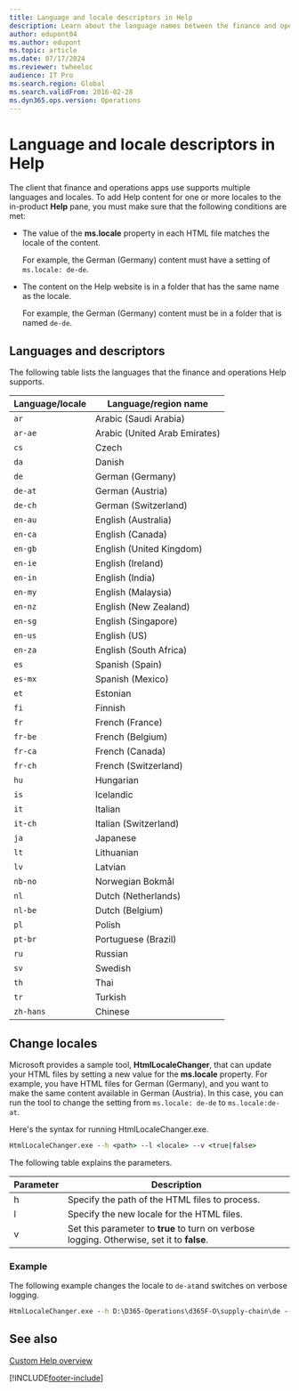 ```yaml
---
title: Language and locale descriptors in Help
description: Learn about the language names between the finance and operations client and the GitHub repos that contain translated Microsoft Help content.
author: edupont04
ms.author: edupont
ms.topic: article
ms.date: 07/17/2024
ms.reviewer: twheeloc
audience: IT Pro
ms.search.region: Global
ms.search.validFrom: 2016-02-28
ms.dyn365.ops.version: Operations
---
```


# Language and locale descriptors in Help

The client that finance and operations apps use supports multiple languages and locales. To add Help content for one or more locales to the in-product **Help** pane, you must make sure that the following conditions are met:

- The value of the **ms.locale** property in each HTML file matches the locale of the content.

    For example, the German (Germany) content must have a setting of `ms.locale: de-de`.

- The content on the Help website is in a folder that has the same name as the locale.

    For example, the German (Germany) content must be in a folder that is named `de-de`.

## Languages and descriptors

The following table lists the languages that the finance and operations Help supports.

| Language/locale  | Language/region name |
|-------------------------------|----------------------|
| `ar` | Arabic (Saudi Arabia) |
| `ar-ae` | Arabic (United Arab Emirates) |
| `cs` | Czech |
| `da` | Danish |
| `de` | German (Germany) |
| `de-at` | German (Austria) |
| `de-ch` | German (Switzerland) |
| `en-au` | English (Australia) |
| `en-ca` | English (Canada) |
| `en-gb` | English (United Kingdom) |
| `en-ie` | English (Ireland) |
| `en-in` | English (India) |
| `en-my` | English (Malaysia) |
| `en-nz` | English (New Zealand) |
| `en-sg` | English (Singapore) |
| `en-us` | English (US) |
| `en-za` | English (South Africa) |
| `es` | Spanish (Spain) |
| `es-mx` | Spanish (Mexico) |
| `et` | Estonian |
| `fi` | Finnish |
| `fr` | French (France) |
| `fr-be` | French (Belgium) |
| `fr-ca` | French (Canada) |
| `fr-ch` | French (Switzerland) |
| `hu` | Hungarian |
| `is` | Icelandic |
| `it` | Italian |
| `it-ch` | Italian (Switzerland) |
| `ja` | Japanese |
| `lt` | Lithuanian |
| `lv` | Latvian |
| `nb-no` | Norwegian Bokmål |
| `nl` | Dutch (Netherlands) |
| `nl-be` | Dutch (Belgium) |
| `pl` | Polish |
| `pt-br` | Portuguese (Brazil) |
| `ru` | Russian |
| `sv` | Swedish |
| `th` | Thai |
| `tr` | Turkish |
| `zh-hans` | Chinese |

## Change locales

Microsoft provides a sample tool, **HtmlLocaleChanger**, that can update your HTML files by setting a new value for the **ms.locale** property. For example, you have HTML files for German (Germany), and you want to make the same content available in German (Austria). In this case, you can run the tool to change the setting from `ms.locale: de-de` to `ms.locale:de-at`.

Here's the syntax for running HtmlLocaleChanger.exe.

```cmd
HtmlLocaleChanger.exe --h <path> --l <locale> --v <true|false>
```

The following table explains the parameters.

| Parameter | Description |
|-----------|-------------|
| h | Specify the path of the HTML files to process. |
| l | Specify the new locale for the HTML files. |
| v | Set this parameter to **true** to turn on verbose logging. Otherwise, set it to **false**. |

### Example

The following example changes the locale to `de-at`and switches on verbose logging.

```cmd
HtmlLocaleChanger.exe --h D:\D365-Operations\d365F-O\supply-chain\de --l de-at --v
```

## See also

[Custom Help overview](custom-help-overview.md)  

[!INCLUDE[footer-include](../../../includes/footer-banner.md)]